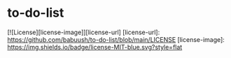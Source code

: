 # to-do-list
[![License][license-image]][license-url]
[license-url]: https://github.com/babuush/to-do-list/blob/main/LICENSE
[license-image]: https://img.shields.io/badge/license-MIT-blue.svg?style=flat
